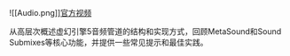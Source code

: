 ![[Audio.png]][官方视频](https://dev.epicgames.com/community/learning/tutorials/0ODw/unreal-engine-begin-play-audio?source=0w)

从高层次概述虚幻引擎5音频管道的结构和实现方式，回顾MetaSound和Sound Submixes等核心功能，并提供一些常见提示和最佳实践。
